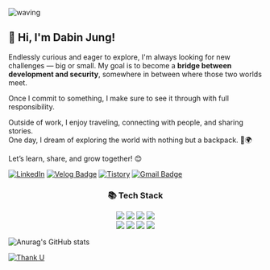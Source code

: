 
![waving](https://capsule-render.vercel.app/api?type=waving&height=200&text=📚%20Eternal%20Learner&fontAlignY=40&color=gradient&fontSize=50)

## 👋 Hi, I'm Dabin Jung!

Endlessly curious and eager to explore, I'm always looking for new challenges — big or small.  My goal is to become a **bridge between development and security**, somewhere in between where those two worlds meet.

Once I commit to something, I make sure to see it through with full responsibility.

Outside of work, I enjoy traveling, connecting with people, and sharing stories.  
One day, I dream of exploring the world with nothing but a backpack. 🎒🌍

Let’s learn, share, and grow together! 😊


[![LinkedIn](https://img.shields.io/badge/LinkedIn-0A66C2?style=flat-square&logo=linkedin&logoColor=white)](https://www.linkedin.com/in/%EB%8B%A4%EB%B9%88-%EC%A0%95-b36097354)
[![Velog Badge](https://img.shields.io/badge/Velog-20C997?style=flat-square&logo=Velog&logoColor=white&link=https://velog.io/@davin_xx/posts)](https://velog.io/@davin_xx/posts)
[![Tistory](https://img.shields.io/badge/Tistory-FC9D34?style=flat-square&logo=tistory&logoColor=white)](https://biny-j.tistory.com)
[![Gmail Badge](https://img.shields.io/badge/Gmail-d14836?style=flat-square&logo=Gmail&logoColor=white&link=mailto:ii887742@gmail.com)](mailto:ii887742@gmail.com)


<div align=center><h3>📚 Tech Stack</h3></div>

<div align=center> 
  <img src="https://img.shields.io/badge/Java-007396?style=for-the-badge&logo=Java&logoColor=white"> 
  <img src="https://img.shields.io/badge/C-A8B9CC?style=for-the-badge&logo=C&logoColor=white"> 
  <img src="https://img.shields.io/badge/c++-00599C?style=for-the-badge&logo=c%2B%2B&logoColor=white">
  <img src="https://img.shields.io/badge/python-3776AB?style=for-the-badge&logo=python&logoColor=white"> 
  <br>
  
  <img src="https://img.shields.io/badge/html5-E34F26?style=for-the-badge&logo=html5&logoColor=white"> 
  <img src="https://img.shields.io/badge/css-1572B6?style=for-the-badge&logo=css3&logoColor=white"> 
  <img src="https://img.shields.io/badge/javascript-F7DF1E?style=for-the-badge&logo=javascript&logoColor=black"> 
  <img src="https://img.shields.io/badge/Kotlin-7F52FF?style=for-the-badge&logo=Kotlin&logoColor=white">
  <!--<img src="https://img.shields.io/badge/jquery-0769AD?style=for-the-badge&logo=jquery&logoColor=white">-->
  <br>
  <!--
  <img src="https://img.shields.io/badge/oracle-F80000?style=for-the-badge&logo=oracle&logoColor=white"> 
  <img src="https://img.shields.io/badge/mysql-4479A1?style=for-the-badge&logo=mysql&logoColor=white"> 
  <img src="https://img.shields.io/badge/mariaDB-003545?style=for-the-badge&logo=mariaDB&logoColor=white"> 
  <img src="https://img.shields.io/badge/mongoDB-47A248?style=for-the-badge&logo=MongoDB&logoColor=white">
  <img src="https://img.shields.io/badge/firebase-FFCA28?style=for-the-badge&logo=firebase&logoColor=white">
  <br>
  
  <img src="https://img.shields.io/badge/react-61DAFB?style=for-the-badge&logo=react&logoColor=black"> 
  <img src="https://img.shields.io/badge/vue.js-4FC08D?style=for-the-badge&logo=vue.js&logoColor=white"> 
  <img src="https://img.shields.io/badge/angular.js-DD0031?style=for-the-badge&logo=angularjs&logoColor=white">
  <img src="https://img.shields.io/badge/node.js-339933?style=for-the-badge&logo=Node.js&logoColor=white">
  <br>
  
  <img src="https://img.shields.io/badge/spring-6DB33F?style=for-the-badge&logo=spring&logoColor=white"> 
  <img src="https://img.shields.io/badge/express-000000?style=for-the-badge&logo=express&logoColor=white">
  <img src="https://img.shields.io/badge/django-092E20?style=for-the-badge&logo=django&logoColor=white">
  <img src="https://img.shields.io/badge/flask-000000?style=for-the-badge&logo=flask&logoColor=white">
  <img src="https://img.shields.io/badge/flutter-02569B?style=for-the-badge&logo=flutter&logoColor=white">
  
  <img src="https://img.shields.io/badge/bootstrap-7952B3?style=for-the-badge&logo=bootstrap&logoColor=white">
  <br>

  <img src="https://img.shields.io/badge/linux-FCC624?style=for-the-badge&logo=linux&logoColor=black"> 
  <img src="https://img.shields.io/badge/amazonaws-232F3E?style=for-the-badge&logo=amazonaws&logoColor=white"> 
  <img src="https://img.shields.io/badge/apache tomcat-F8DC75?style=for-the-badge&logo=apachetomcat&logoColor=white">
  <br>
  
  <img src="https://img.shields.io/badge/github-181717?style=for-the-badge&logo=github&logoColor=white">
  <img src="https://img.shields.io/badge/git-F05032?style=for-the-badge&logo=git&logoColor=white">
  <img src="https://img.shields.io/badge/fontawesome-339AF0?style=for-the-badge&logo=fontawesome&logoColor=white">
  <br>
    -->
</div>

![Anurag's GitHub stats](https://github-readme-stats.vercel.app/api?username=ddddabi&show_icons=true&theme=radical)

[![Thank U](https://myhits.vercel.app/api/hit/https%3A%2F%2Fgithub.com%2Fddddabi?color=purple&label=Thank%20U&size=small)](https://github.com/ddddabi)


